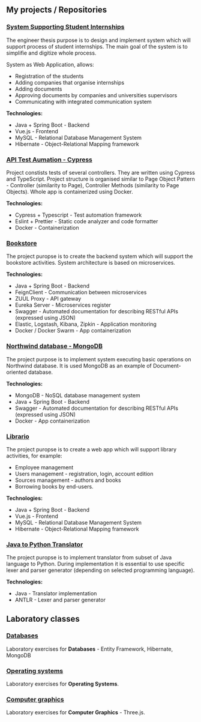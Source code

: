 ## My projects / Repositories
### [System Supporting Student Internships](https://github.com/igordzie97/student-interhsips-system)
The engineer thesis purpose is to design and implement system which will support process of student internships. The main goal of the system is to simplifie and digitize whole process.

System as Web Application, allows: 
- Registration of the students
- Adding companies that organise internships 
- Adding documents
- Approving documents by companies and universities supervisors
- Communicating with integrated communication system

**Technologies:** 
- Java + Spring Boot - Backend
- Vue.js - Frontend
- MySQL - Relational Database Management System
- Hibernate - Object-Relational Mapping framework

### [API Test Aumation - Cypress](https://github.com/igordzie97/cypress-api-automation)
Project constists tests of several controllers. They are written using Cypress and TypeScript. Project structure is organised similar to Page Object Pattern - Controller (similarity to Page), Controller Methods (similarity to Page Objects). Whole app is containerized using Docker.

**Technologies:**
- Cypress + Typescript - Test automation framework 
- Eslint + Prettier -  Static code analyzer and code formatter
- Docker - Containerization

### [Bookstore](https://github.com/igordzie97/bookstore-microservices)
The project puropse is to create the backend system which will support the bookstore activities. System architecture is based on microservices.

**Technologies:**
- Java + Spring Boot - Backend
- FeignClient - Communication between microservices
- ZUUL Proxy - API gateway
- Eureka Server - Microservices register
- Swagger - Automated documentation for describing RESTful APIs (expressed using JSON)
- Elastic, Logstash, Kibana, Zipkin - Application monitoring
- Docker / Docker Swarm - App containerization

### [Northwind database - MongoDB](https://github.com/igordzie97/mongodb-databases-project)
The project purpose is to implement system executing basic operations on Northwind database. It is used MongoDB as an example of Document-oriented database.

**Technologies:** 
- MongoDB - NoSQL database management system
- Java + Spring Boot - Backend
- Swagger - Automated documentation for describing RESTful APIs (expressed using JSON)
- Docker - App containerization

### [Librario](https://github.com/igordzie97/librario-project)
The project puropse is to create a web app which will support library activities, for example:
- Employee management
- Users management - registration, login, account edition
- Sources management - authors and books
- Borrowing books by end-users.

**Technologies:**
- Java + Spring Boot - Backend
- Vue.js - Frontend
- MySQL - Relational Database Management System
- Hibernate - Object-Relational Mapping framework

### [Java to Python Translator](https://github.com/igordzie97/java-to-python-translator)
The project puropse is to implement translator from subset of Java language to Python. During implementation it is essential to use specific lexer and parser generator (depending on selected programming language).

**Technologies:**
- Java - Translator implementation
- ANTLR - Lexer and parser generator

## Laboratory classes
### [Databases](https://github.com/igordzie97/databases-frameworks)
Laboratory exercises for **Databases** - Entity Framework, Hibernate, MongoDB

### [Operating systems](https://github.com/igordzie97/operating-systems)
Laboratory exercises for **Operating Systems**.

### [Computer graphics](https://github.com/igordzie97/computer-graphics)
Laboratory exercises for **Computer Graphics** - Three.js.
